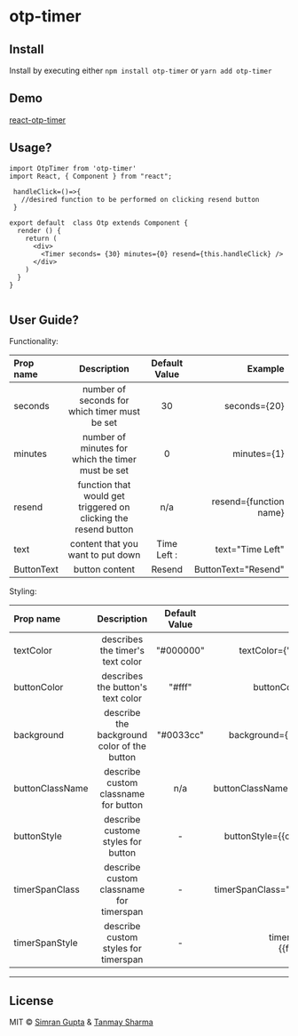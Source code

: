 # otp-timer

## Install

Install by executing either `npm install otp-timer` or `yarn add otp-timer`

## Demo

[react-otp-timer](https://react-otp-timer.herokuapp.com/ "react-otp-timer")

## Usage?

```
import OtpTimer from 'otp-timer'
import React, { Component } from "react";

 handleClick=()=>{
   //desired function to be performed on clicking resend button
 }

export default  class Otp extends Component {
  render () {
    return (
      <div>
        <Timer seconds= {30} minutes={0} resend={this.handleClick} />
      </div>
    )
  }
}


```

## User Guide?

Functionality:

| Prop name  |                           Description                           | Default Value |                Example |
| :--------- | :-------------------------------------------------------------: | :-----------: | ---------------------: |
| seconds    |          number of seconds for which timer must be set          |      30       |           seconds={20} |
| minutes    |        number of minutes for which the timer must be set        |       0       |            minutes={1} |
| resend     | function that would get triggered on clicking the resend button |      n/a      | resend={function name} |
| text       |                content that you want to put down                |  Time Left :  |       text="Time Left" |
| ButtonText |                         button content                          |    Resend     |    ButtonText="Resend" |

Styling:

| Prop name       |                 Description                 | Default Value |             Example             |
| :-------------- | :-----------------------------------------: | :-----------: | ------------------------------: |
| textColor       |      describes the timer's text color       |   "#000000"   | textColor={"#000000"}           |
| buttonColor     |      describes the button's text color      |    "#fff"     | buttonColor={"#fff"}            |
| background      | describe the background color of the button |   "#0033cc"   | background={"#0033cc"}          |
| buttonClassName |    describe custom classname for button     |      n/a      | buttonClassName="btnClass"      |
| buttonStyle     |     describe custome styles for button      |       -       | buttonStyle={{color:"#fff"}}    |
| timerSpanClass  |   describe custom classname for timerspan   |       -       | timerSpanClass="timerClass"     |
| timerSpanStyle  |    describe custom styles for timerspan     |       -       | timerSpanStyle={{font:"Inter"}} |

---

## License

MIT © [Simran Gupta](https://github.com/1209simran) & [Tanmay Sharma](https://github.com/927tanmay)

